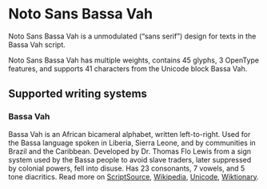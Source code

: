 
# Noto Sans Bassa Vah

Noto Sans Bassa Vah is a unmodulated (“sans serif”) design for texts in the Bassa Vah script. 

Noto Sans Bassa Vah has multiple weights, contains 45 glyphs, 3 OpenType features, and supports 41 characters from the Unicode block Bassa Vah.


## Supported writing systems


### Bassa Vah

Bassa Vah is an African bicameral alphabet, written left-to-right. Used for the Bassa language spoken in Liberia, Sierra Leone, and by communities in Brazil and the Caribbean. Developed by Dr. Thomas Flo Lewis from a sign system used by the Bassa people to avoid slave traders, later suppressed by colonial powers, fell into disuse. Has 23 consonants, 7 vowels, and 5 tone diacritics. Read more on [ScriptSource](https://scriptsource.org/scr/Bass), [Wikipedia](https://en.wikipedia.org/wiki/ISO_15924:Bass), [Unicode](https://www.unicode.org/versions/Unicode13.0.0/ch19.pdf#G54402), [Wiktionary](https://en.wiktionary.org/wiki/Category:Bassa_script).

